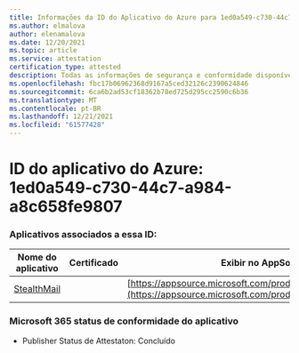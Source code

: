 ```yaml
---
title: Informações da ID do Aplicativo do Azure para 1ed0a549-c730-44c7-a984-a8c658fe9807
ms.author: elmalova
author: elenamalova
ms.date: 12/20/2021
ms.topic: article
ms.service: attestation
certification_type: attested
description: Todas as informações de segurança e conformidade disponíveis para 1ed0a549-c730-44c7-a984-a8c658fe9807.
ms.openlocfilehash: fbc17b06962368d9167a5ced32126c2390624846
ms.sourcegitcommit: 6ca6b2ad53cf18362b78ed725d295cc2590c6b36
ms.translationtype: MT
ms.contentlocale: pt-BR
ms.lasthandoff: 12/21/2021
ms.locfileid: "61577428"
---
```

# <a name="azure-app-id-1ed0a549-c730-44c7-a984-a8c658fe9807"></a>ID do aplicativo do Azure: 1ed0a549-c730-44c7-a984-a8c658fe9807


### <a name="apps-associated-with-this-id"></a>Aplicativos associados a essa ID:
| **Nome do aplicativo** | **Certificado** | **Exibir no AppSource** |
|--------------|---------------|-----------------------|
| [StealthMail](https://docs.microsoft.com/microsoft-365-app-certification/forward/WA200001748) |  | [https://appsource.microsoft.com/product/office/WA200001748](https://appsource.microsoft.com/product/office/WA200001748) |

### <a name="microsoft-365-app-compliance-status"></a>Microsoft 365 status de conformidade do aplicativo
- Publisher Status de Attestaton: Concluído

